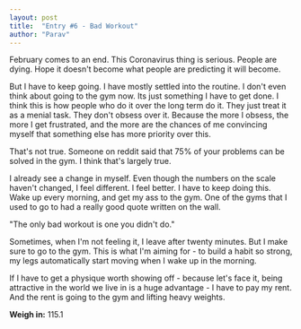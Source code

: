 ```yaml
---
layout: post
title:  "Entry #6 - Bad Workout"
author: "Parav"
---
```


February comes to an end. This Coronavirus thing is serious. People are dying. Hope it doesn't become what people are predicting it will become.

But I have to keep going. I have mostly settled into the routine. I don't even think about going to the gym now. Its just something I have to get done. I think this is how people who do it over the long term do it. They just treat it as a menial task. They don't obsess over it. Because the more I obsess, the more I get frustrated, and the more are the chances of me convincing myself that something else has more priority over this.

That's not true. Someone on reddit said that 75% of your problems can be solved in the gym. I think that's largely true. 

I already see a change in myself. Even though the numbers on the scale haven't changed, I feel different. I feel better. I have to keep doing this. Wake up every morning, and get my ass to the gym. One of the gyms that I used to go to had a really good quote written on the wall. 

"The only bad workout is one you didn't do."

Sometimes, when I'm not feeling it, I leave after twenty minutes. But I make sure to go to the gym. This is what I'm aiming for - to build a habit so strong, my legs automatically start moving when I wake up in the morning. 

If I have to get a physique worth showing off - because let's face it, being attractive in the world we live in is a huge advantage - I have to pay my rent. And the rent is going to the gym and lifting heavy weights.


**Weigh in:** 115.1
